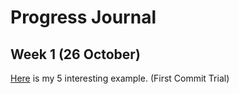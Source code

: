 # Progress Journal

## Week 1 (26 October)

[Here](files/example_homework_0.html) is my 5 interesting example. (First Commit Trial)